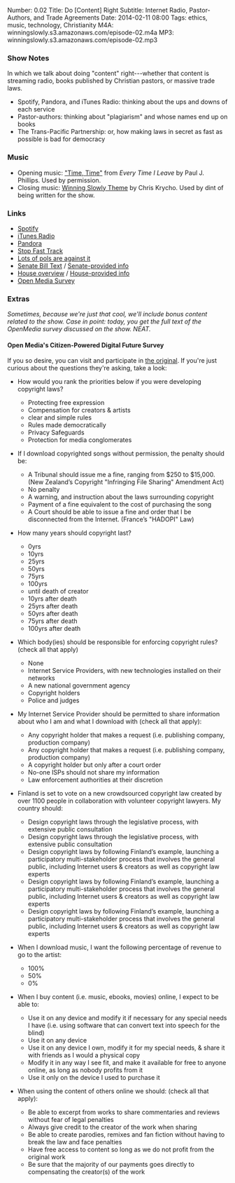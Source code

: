 Number: 0.02
Title: Do [Content] Right
Subtitle: Internet Radio, Pastor-Authors, and Trade Agreements
Date: 2014-02-11 08:00
Tags: ethics, music, technology, Christianity
M4A: winningslowly.s3.amazonaws.com/episode-02.m4a
MP3: winningslowly.s3.amazonaws.com/episode-02.mp3

### Show Notes

In which we talk about doing "content" right---whether that content is streaming
radio, books published by Christian pastors, or massive trade laws.

- Spotify, Pandora, and iTunes Radio: thinking about the ups and downs of each
  service
- Pastor-authors: thinking about "plagiarism" and whose names end up on books
- The Trans-Pacific Partnership: or, how making laws in secret as fast as
  possible is bad for democracy

### Music

- Opening music: ["Time, Time"][time] from _Every Time I Leave_ by Paul J.
  Phillips. Used by permission.
- Closing music: [Winning Slowly Theme][theme] by Chris Krycho. Used by dint of
  being written for the show.

[time]: http://pauljphillips.bandcamp.com/track/time-time
[theme]: https://soundcloud.com/chriskrycho/winning-slowly

### Links

- [Spotify](http://spotify.com)
- [iTunes Radio](http://www.apple.com/itunes/itunes-radio/)
- [Pandora](http://www.pandora.com)
- [Stop Fast Track](http://www.stopfasttrack.com/)
- [Lots of pols are against it](http://www.huffingtonpost.com/2014/01/14/harry-reid-fast-track_n_4598486.html)
- [Senate Bill Text](http://www.finance.senate.gov/imo/media/doc/TPA%20bill%20text.pdf) / [Senate-provided info](http://www.finance.senate.gov/issue/?id=89321119-55D3-41A5-BA3C-498A0FF9D172)
- [House overview](http://waysandmeans.house.gov/uploadedfiles/tpa_2_pager.pdf) / [House-provided info](http://waysandmeans.house.gov/tpa/)
- [Open Media Survey][survey]

### Extras

<i class="editorial">Sometimes, because we're just that cool, we'll include
bonus content related to the show. Case in point: today, you get the full text
of the OpenMedia survey discussed on the show. NEAT.</i>

#### Open Media's Citizen-Powered Digital Future Survey

If you so desire, you can visit and participate in [the original][survey]. If
you're just curious about the questions they're asking, take a look:

[survey]: https://openmedia.org/crowdsource?sid=257664

- How would you rank the priorities below if you were developing copyright laws?

    - Protecting free expression
    - Compensation for creators & artists
    - clear and simple rules
    - Rules made democratically
    - Privacy Safeguards
    - Protection for media conglomerates

- If I download copyrighted songs without permission, the penalty should be:

    - A Tribunal should issue me a fine, ranging from $250 to $15,000. (New
      Zealand’s Copyright "Infringing File Sharing" Amendment Act)
    - No penalty
    - A warning, and instruction about the laws surrounding copyright
    - Payment of a fine equivalent to the cost of purchasing the song
    - A Court should be able to issue a fine and order that I be disconnected
      from the Internet. (France’s "HADOPI" Law)

- How many years should copyright last?

    - 0yrs
    - 10yrs
    - 25yrs
    - 50yrs
    - 75yrs
    - 100yrs
    - until death of creator
    - 10yrs after death
    - 25yrs after death
    - 50yrs after death
    - 75yrs after death
    - 100yrs after death

- Which body(ies) should be responsible for enforcing copyright rules? (check
  all that apply)

    - None
    - Internet Service Providers, with new technologies installed on their
      networks
    - A new national government agency
    - Copyright holders
    - Police and judges

- My Internet Service Provider should be permitted to share information about
  who I am and what I download with (check all that apply):

    - Any copyright holder that makes a request (i.e. publishing company,
      production company)
    - Any copyright holder that makes a request (i.e. publishing company,
      production company)
    - A copyright holder but only after a court order
    - No-one ISPs should not share my information
    - Law enforcement authorities at their discretion

- Finland is set to vote on a new crowdsourced copyright law created by over
  1100 people in collaboration with volunteer copyright lawyers. My country
  should:

    - Design copyright laws through the legislative process, with extensive
      public consultation
    - Design copyright laws through the legislative process, with extensive
      public consultation
    - Design copyright laws by following Finland’s example, launching a
      participatory multi-stakeholder process that involves the general public,
      including Internet users & creators as well as copyright law experts
    - Design copyright laws by following Finland’s example, launching a
      participatory multi-stakeholder process that involves the general public,
      including Internet users & creators as well as copyright law experts
    - Design copyright laws by following Finland’s example, launching a
      participatory multi-stakeholder process that involves the general public,
      including Internet users & creators as well as copyright law experts

- When I download music, I want the following percentage of revenue to go to the
  artist:

    - 100%
    - 50%
    - 0%

- When I buy content (i.e. music, ebooks, movies) online, I expect to be able
  to:

    - Use it on any device and modify it if necessary for any special needs I
      have (i.e. using software that can convert text into speech for the blind)
    - Use it on any device
    - Use it on any device I own, modify it for my special needs, & share it
      with friends as I would a physical copy
    - Modify it in any way I see fit, and make it available for free to anyone
      online, as long as nobody profits from it
    - Use it only on the device I used to purchase it

- When using the content of others online we should: (check all that apply):

    - Be able to excerpt from works to share commentaries and reviews without fear
      of legal penalties
    - Always give credit to the creator of the work when sharing
    - Be able to create parodies, remixes and fan fiction without having to break
      the law and face penalties
    - Have free access to content so long as we do not profit from the original work
    - Be sure that the majority of our payments goes directly to compensating the
      creator(s) of the work